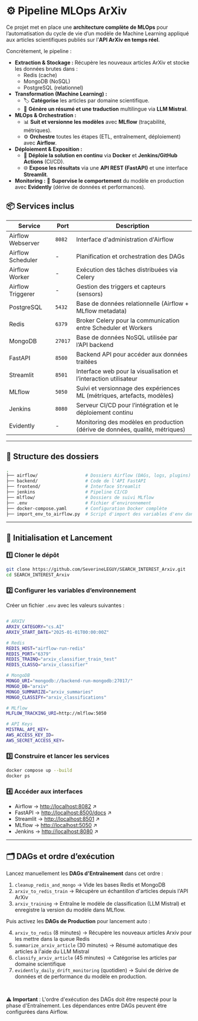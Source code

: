 # ⚙️ Pipeline MLOps ArXiv

Ce projet met en place une **architecture complète de MLOps** pour l’automatisation du cycle de vie d’un modèle de Machine Learning appliqué aux articles scientifiques publiés sur l’**API ArXiv en temps réel**.

Concrètement, le pipeline :
* **Extraction & Stockage :** Récupère les nouveaux articles ArXiv et stocke les données brutes dans :
    * Redis (cache)
    * MongoDB (NoSQL)
    * PostgreSQL (relationnel)
* **Transformation (Machine Learning) :**
    * 🏷️ **Catégorise** les articles par domaine scientifique.
    * 📝 **Génère un résumé et une traduction** multilingue via **LLM Mistral**.
* **MLOps & Orchestration :**
    * 📊 **Suit et versionne les modèles** avec **MLflow** (traçabilité, métriques).
    * ⚙️ **Orchestre** toutes les étapes (ETL, entraînement, déploiement) avec **Airflow**.
* **Déploiement & Exposition :**
    * 🚀 **Déploie la solution en continu** via **Docker** et **Jenkins/GitHub Actions** (CI/CD).
    * 🌐 **Expose les résultats** via une **API REST (FastAPI)** et une interface **Streamlit**.
* **Monitoring :** 👀 **Supervise le comportement** du modèle en production avec **Evidently** (dérive de données et performances).


## 📦 Services inclus

| Service               | Port    | Description |
|-----------------------|---------|-------------|
| Airflow Webserver     | `8082`  | Interface d'administration d'Airflow |
| Airflow Scheduler     | -       | Planification et orchestration des DAGs |
| Airflow Worker        | -       | Exécution des tâches distribuées via Celery |
| Airflow Triggerer     | -       | Gestion des triggers et capteurs (sensors) |
| PostgreSQL            | `5432`  | Base de données relationnelle (Airflow + MLflow metadata) |
| Redis                 | `6379`  | Broker Celery pour la communication entre Scheduler et Workers |
| MongoDB               | `27017` | Base de données NoSQL utilisée par l’API backend |
| FastAPI               | `8500`  | Backend API pour accéder aux données traitées |
| Streamlit             | `8501`  | Interface web pour la visualisation et l’interaction utilisateur |
| MLflow                | `5050`  | Suivi et versionnage des expériences ML (métriques, artefacts, modèles) |
| Jenkins               | `8080`  | Serveur CI/CD pour l’intégration et le déploiement continu |
| Evidently             | -       | Monitoring des modèles en production (dérive de données, qualité, métriques) |

---

## 🧱 Structure des dossiers

```bash
.
├── airflow/                  # Dossiers Airflow (DAGs, logs, plugins)
├── backend/                  # Code de l'API FastAPI
├── frontend/                 # Interface Streamlit
├── jenkins                   # Pipeline CI/CD 
├── mlflow/                   # Dossiers de suivi MLflow
├── .env                      # Fichier d’environnement
├── docker-compose.yaml       # Configuration Docker complète
├── import_env_to_airflow.py  # Script d'import des variables d'env dans Airflow

```
---

## 🚀 Initialisation et Lancement

### 1️⃣ Cloner le dépôt
```bash
git clone https://github.com/SeverineLEGUY/SEARCH_INTEREST_Arxiv.git
cd SEARCH_INTEREST_Arxiv
```

### 2️⃣ Configurer les variables d’environnement

Créer un fichier `.env` avec les valeurs suivantes :  
```bash

# ARXIV
ARXIV_CATEGORY="cs.AI"
ARXIV_START_DATE="2025-01-01T00:00:00Z"

# Redis
REDIS_HOST="airflow-run-redis"
REDIS_PORT="6379"
REDIS_TRAINQ="arxiv_classifier_train_test"
REDIS_CLASSQ="arxiv_classifier"

# MongoDB
MONGO_URI="mongodb://backend-run-mongodb:27017/"
MONGO_DB="arxiv"
MONGO_SUMMARIZE="arxiv_summaries"
MONGO_CLASSIFY="arxiv_classifications"

# MLflow
MLFLOW_TRACKING_URI=http://mlflow:5050

# API Keys
MISTRAL_API_KEY=
AWS_ACCESS_KEY_ID=
AWS_SECRET_ACCESS_KEY=

```
### 3️⃣ Construire et lancer les services
```bash
docker compose up --build
docker ps
```     
### 4️⃣ Accéder aux interfaces

* Airflow → [http://localhost:8082](http://localhost:8082) ↗️
* FastAPI → [http://localhost:8500/docs](http://localhost:8500/docs) ↗️
* Streamlit → [http://localhost:8501](http://localhost:8501) ↗️
* MLflow → [http://localhost:5050](http://localhost:5050) ↗️
* Jenkins → [http://localhost:8080](http://localhost:8080) ↗️

---

## 🗂️ DAGs et ordre d’exécution

Lancez manuellement les **DAGs d'Entraînement** dans cet ordre :

1.  `cleanup_redis_and_mongo` → Vide les bases Redis et MongoDB
2.  `arxiv_to_redis_train` → Récupère un échantillon d'articles depuis l'API ArXiv
3.  `arxiv_training` → Entraîne le modèle de classification (LLM Mistral) et enregistre la version du modèle dans MLflow.

Puis activez les **DAGs de Production** pour lancement auto :

4.  `arxiv_to_redis` (8 minutes) → Récupère les nouveaux articles Arxiv pour les mettre dans la queue Redis
5.  `summarize_arxiv_article` (30 minutes) → Résumé automatique des articles à l'aide du LLM Mistral
6.  `classify_arxiv_article` (45 minutes) → Catégorise les articles par domaine scientifique
7.  `evidently_daily_drift_monitoring` (quotidien) → Suivi de dérive de données et de performance du modèle en production.

<br>

⚠️ **Important** : L'ordre d'exécution des DAGs doit être respecté pour la phase d'Entraînement. Les dépendances entre DAGs peuvent être configurées dans Airflow.